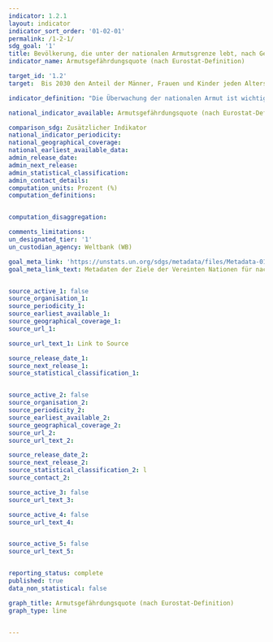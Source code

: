 ```yaml
---
indicator: 1.2.1
layout: indicator
indicator_sort_order: '01-02-01'
permalink: /1-2-1/
sdg_goal: '1'
title: Bevölkerung, die unter der nationalen Armutsgrenze lebt, nach Geschlecht und Alter
indicator_name: Armutsgefährdungsquote (nach Eurostat-Definition)

target_id: '1.2'
target:  Bis 2030 den Anteil der Männer, Frauen und Kinder jeden Alters, die in Armut in all ihren Dimensionen nach der jeweiligen nationalen Definition leben, mindestens um die Hälfte senken

indicator_definition: "Die Überwachung der nationalen Armut ist wichtig für länderspezifische Entwicklungspläne. Nationale Armutslinien werden verwendet, um genauere Schätzungen der Armut im Einklang mit den spezifischen wirtschaftlichen und sozialen Gegebenheiten des Landes zu erstellen, und sind nicht für internationale Vergleiche der Armutsraten gedacht."

national_indicator_available: Armutsgefährdungsquote (nach Eurostat-Definition)

comparison_sdg: Zusätzlicher Indikator
national_indicator_periodicity:
national_geographical_coverage:
national_earliest_available_data:
admin_release_date:
admin_next_release:
admin_statistical_classification:
admin_contact_details:
computation_units: Prozent (%)
computation_definitions:


computation_disaggregation:

comments_limitations:
un_designated_tier: '1'
un_custodian_agency: Weltbank (WB)

goal_meta_link: 'https://unstats.un.org/sdgs/metadata/files/Metadata-01-02-01.pdf'
goal_meta_link_text: Metadaten der Ziele der Vereinten Nationen für nachhaltige Entwicklung


source_active_1: false
source_organisation_1:
source_periodicity_1:
source_earliest_available_1:
source_geographical_coverage_1:
source_url_1:

source_url_text_1: Link to Source

source_release_date_1:
source_next_release_1:
source_statistical_classification_1:


source_active_2: false
source_organisation_2:
source_periodicity_2:
source_earliest_available_2:
source_geographical_coverage_2:
source_url_2:
source_url_text_2:

source_release_date_2:
source_next_release_2:
source_statistical_classification_2: l
source_contact_2:

source_active_3: false
source_url_text_3:

source_active_4: false
source_url_text_4:


source_active_5: false
source_url_text_5:


reporting_status: complete
published: true
data_non_statistical: false

graph_title: Armutsgefährdungsquote (nach Eurostat-Definition)
graph_type: line


---
```

